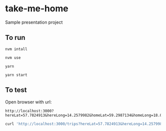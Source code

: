# take-me-home
Sample presentation project

## To run

```nvm intall```

```nvm use```

```yarn```

```yarn start```

## To test

Open browser with url: 
```
http://localhost:3000?hereLat=57.7824913&hereLong=14.2579982&homeLat=59.2987134&homeLong=18.0568867
```

```sh
curl 'http://localhost:3000/trips?hereLat=57.7824913&hereLong=14.2579982&homeLat=59.2987134&homeLong=18.0568867'
```
